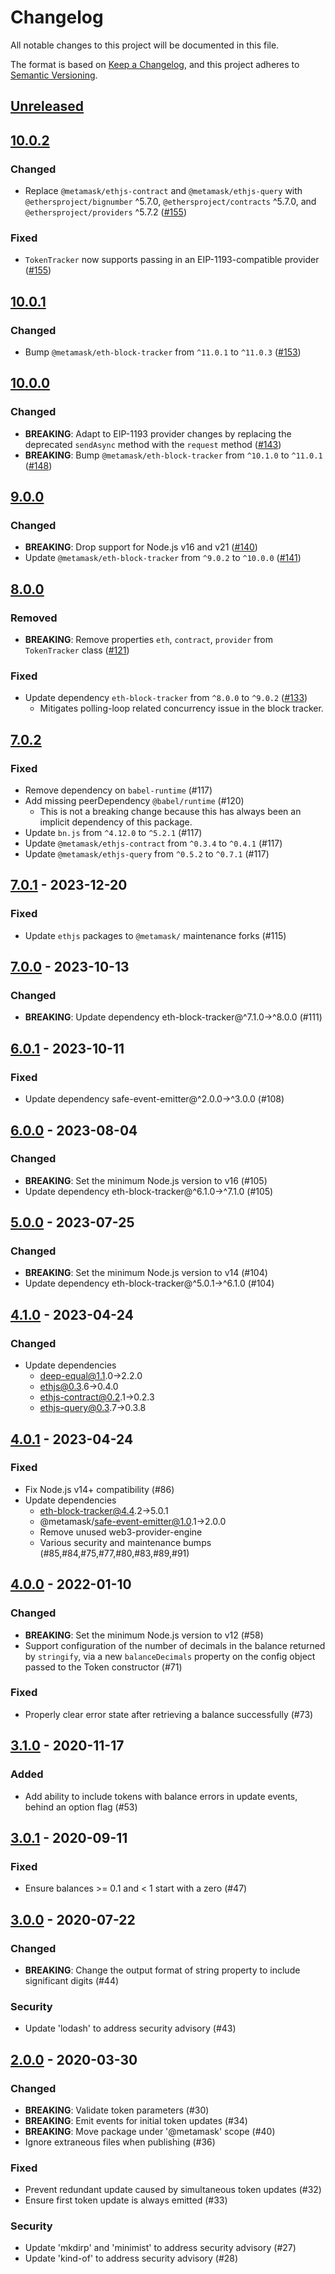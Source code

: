 # Changelog

All notable changes to this project will be documented in this file.

The format is based on [Keep a Changelog](https://keepachangelog.com/en/1.0.0/),
and this project adheres to [Semantic Versioning](https://semver.org/spec/v2.0.0.html).

## [Unreleased]

## [10.0.2]

### Changed

- Replace `@metamask/ethjs-contract` and `@metamask/ethjs-query` with `@ethersproject/bignumber` ^5.7.0, `@ethersproject/contracts` ^5.7.0, and `@ethersproject/providers` ^5.7.2 ([#155](https://github.com/MetaMask/eth-token-tracker/pull/155))

### Fixed

- `TokenTracker` now supports passing in an EIP-1193-compatible provider ([#155](https://github.com/MetaMask/eth-token-tracker/pull/155))

## [10.0.1]

### Changed

- Bump `@metamask/eth-block-tracker` from `^11.0.1` to `^11.0.3` ([#153](https://github.com/MetaMask/eth-token-tracker/pull/153))

## [10.0.0]

### Changed

- **BREAKING**: Adapt to EIP-1193 provider changes by replacing the deprecated `sendAsync` method with the `request` method ([#143](https://github.com/MetaMask/eth-token-tracker/pull/143))
- **BREAKING**: Bump `@metamask/eth-block-tracker` from `^10.1.0` to `^11.0.1` ([#148](https://github.com/MetaMask/eth-token-tracker/pull/148))

## [9.0.0]

### Changed

- **BREAKING**: Drop support for Node.js v16 and v21 ([#140](https://github.com/MetaMask/eth-token-tracker/pull/140))
- Update `@metamask/eth-block-tracker` from `^9.0.2` to `^10.0.0` ([#141](https://github.com/MetaMask/eth-token-tracker/pull/141))

## [8.0.0]

### Removed

- **BREAKING**: Remove properties `eth`, `contract`, `provider` from `TokenTracker` class ([#121](https://github.com/MetaMask/eth-token-tracker/pull/121))

### Fixed

- Update dependency `eth-block-tracker` from `^8.0.0` to `^9.0.2` ([#133](https://github.com/MetaMask/eth-token-tracker/pull/133))
  - Mitigates polling-loop related concurrency issue in the block tracker.

## [7.0.2]

### Fixed

- Remove dependency on `babel-runtime` (#117)
- Add missing peerDependency `@babel/runtime` (#120)
  - This is not a breaking change because this has always been an implicit dependency of this package.
- Update `bn.js` from `^4.12.0` to `^5.2.1` (#117)
- Update `@metamask/ethjs-contract` from `^0.3.4` to `^0.4.1` (#117)
- Update `@metamask/ethjs-query` from `^0.5.2` to `^0.7.1` (#117)

## [7.0.1] - 2023-12-20

### Fixed

- Update `ethjs` packages to `@metamask/` maintenance forks (#115)

## [7.0.0] - 2023-10-13

### Changed

- **BREAKING**: Update dependency eth-block-tracker@^7.1.0->^8.0.0 (#111)

## [6.0.1] - 2023-10-11

### Fixed

- Update dependency safe-event-emitter@^2.0.0->^3.0.0 (#108)

## [6.0.0] - 2023-08-04

### Changed

- **BREAKING**: Set the minimum Node.js version to v16 (#105)
- Update dependency eth-block-tracker@^6.1.0->^7.1.0 (#105)

## [5.0.0] - 2023-07-25

### Changed

- **BREAKING**: Set the minimum Node.js version to v14 (#104)
- Update dependency eth-block-tracker@^5.0.1->^6.1.0 (#104)

## [4.1.0] - 2023-04-24

### Changed

- Update dependencies
  - deep-equal@1.1.0->2.2.0
  - ethjs@0.3.6->0.4.0
  - ethjs-contract@0.2.1->0.2.3
  - ethjs-query@0.3.7->0.3.8

## [4.0.1] - 2023-04-24

### Fixed

- Fix Node.js v14+ compatibility (#86)
- Update dependencies
  - eth-block-tracker@4.4.2->5.0.1
  - @metamask/safe-event-emitter@1.0.1->2.0.0
  - Remove unused web3-provider-engine
  - Various security and maintenance bumps (#85,#84,#75,#77,#80,#83,#89,#91)

## [4.0.0] - 2022-01-10

### Changed

- **BREAKING**: Set the minimum Node.js version to v12 (#58)
- Support configuration of the number of decimals in the balance returned by `stringify`, via a new `balanceDecimals` property on the config object passed to the Token constructor (#71)

### Fixed

- Properly clear error state after retrieving a balance successfully (#73)

## [3.1.0] - 2020-11-17

### Added

- Add ability to include tokens with balance errors in update events, behind an option flag (#53)

## [3.0.1] - 2020-09-11

### Fixed

- Ensure balances >= 0.1 and < 1 start with a zero (#47)

## [3.0.0] - 2020-07-22

### Changed

- **BREAKING**: Change the output format of string property to include significant digits (#44)

### Security

- Update 'lodash' to address security advisory (#43)

## [2.0.0] - 2020-03-30

### Changed

- **BREAKING**: Validate token parameters (#30)
- **BREAKING**: Emit events for initial token updates (#34)
- **BREAKING**: Move package under '@metamask' scope (#40)
- Ignore extraneous files when publishing (#36)

### Fixed

- Prevent redundant update caused by simultaneous token updates (#32)
- Ensure first token update is always emitted (#33)

### Security

- Update 'mkdirp' and 'minimist' to address security advisory (#27)
- Update 'kind-of' to address security advisory (#28)

[Unreleased]: https://github.com/MetaMask/eth-token-tracker/compare/v10.0.2...HEAD
[10.0.2]: https://github.com/MetaMask/eth-token-tracker/compare/v10.0.1...v10.0.2
[10.0.1]: https://github.com/MetaMask/eth-token-tracker/compare/v10.0.0...v10.0.1
[10.0.0]: https://github.com/MetaMask/eth-token-tracker/compare/v9.0.0...v10.0.0
[9.0.0]: https://github.com/MetaMask/eth-token-tracker/compare/v8.0.0...v9.0.0
[8.0.0]: https://github.com/MetaMask/eth-token-tracker/compare/v7.0.2...v8.0.0
[7.0.2]: https://github.com/MetaMask/eth-token-tracker/compare/v7.0.1...v7.0.2
[7.0.1]: https://github.com/MetaMask/eth-token-tracker/compare/v7.0.0...v7.0.1
[7.0.0]: https://github.com/MetaMask/eth-token-tracker/compare/v6.0.1...v7.0.0
[6.0.1]: https://github.com/MetaMask/eth-token-tracker/compare/v6.0.0...v6.0.1
[6.0.0]: https://github.com/MetaMask/eth-token-tracker/compare/v5.0.0...v6.0.0
[5.0.0]: https://github.com/MetaMask/eth-token-tracker/compare/v4.1.0...v5.0.0
[4.1.0]: https://github.com/MetaMask/eth-token-tracker/compare/v4.0.1...v4.1.0
[4.0.1]: https://github.com/MetaMask/eth-token-tracker/compare/v4.0.0...v4.0.1
[4.0.0]: https://github.com/MetaMask/eth-token-tracker/compare/v3.1.0...v4.0.0
[3.1.0]: https://github.com/MetaMask/eth-token-tracker/compare/v3.0.1...v3.1.0
[3.0.1]: https://github.com/MetaMask/eth-token-tracker/compare/v3.0.0...v3.0.1
[3.0.0]: https://github.com/MetaMask/eth-token-tracker/compare/v2.0.0...v3.0.0
[2.0.0]: https://github.com/MetaMask/eth-token-tracker/releases/tag/v2.0.0

